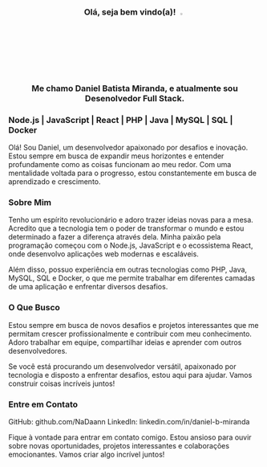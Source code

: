 ###  <p align="center">Olá, seja bem vindo(a)! <img src="https://github-production-user-asset-6210df.s3.amazonaws.com/24524555/238178097-766d336d-b87d-44ba-807c-c51de2bc6b4d.gif" alt="Descrição do GIF" width="3%" heigth="3%"></p>

### <p align="center">Me chamo Daniel Batista Miranda, e atualmente sou Desenolvedor Full Stack.</p>

### Node.js | JavaScript | React | PHP | Java | MySQL | SQL | Docker
Olá! Sou Daniel, um desenvolvedor apaixonado por desafios e inovação. Estou sempre em busca de expandir meus horizontes e entender profundamente como as coisas funcionam ao meu redor. Com uma mentalidade voltada para o progresso, estou constantemente em busca de aprendizado e crescimento.

### Sobre Mim
Tenho um espírito revolucionário e adoro trazer ideias novas para a mesa. Acredito que a tecnologia tem o poder de transformar o mundo e estou determinado a fazer a diferença através dela. Minha paixão pela programação começou com o Node.js, JavaScript e o ecossistema React, onde desenvolvo aplicações web modernas e escaláveis.

Além disso, possuo experiência em outras tecnologias como PHP, Java, MySQL, SQL e Docker, o que me permite trabalhar em diferentes camadas de uma aplicação e enfrentar diversos desafios.

### O Que Busco
Estou sempre em busca de novos desafios e projetos interessantes que me permitam crescer profissionalmente e contribuir com meu conhecimento. Adoro trabalhar em equipe, compartilhar ideias e aprender com outros desenvolvedores.

Se você está procurando um desenvolvedor versátil, apaixonado por tecnologia e disposto a enfrentar desafios, estou aqui para ajudar. Vamos construir coisas incríveis juntos!

### Entre em Contato
GitHub: github.com/NaDaann
LinkedIn: linkedin.com/in/daniel-b-miranda

Fique à vontade para entrar em contato comigo. Estou ansioso para ouvir sobre novas oportunidades, projetos interessantes e colaborações emocionantes. Vamos criar algo incrível juntos!
